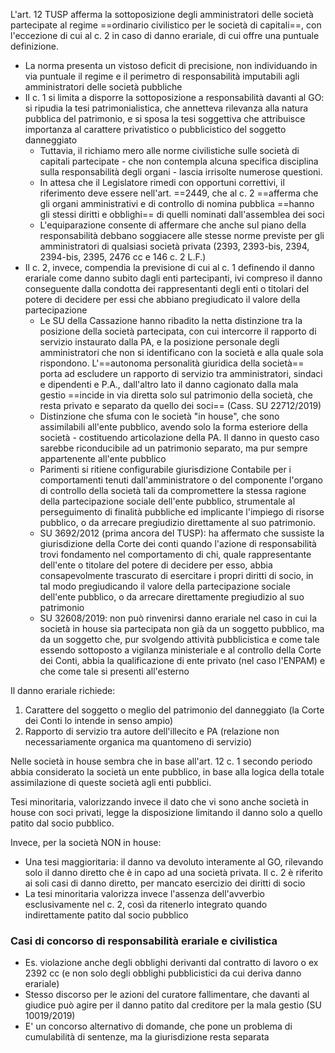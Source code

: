 
L'art. 12 TUSP afferma la sottoposizione degli amministratori delle società partecipate al regime ==ordinario civilistico per le società di capitali==, con l'eccezione di cui al c. 2 in caso di danno erariale, di cui offre una puntuale definizione.
- La norma presenta un vistoso deficit di precisione, non individuando in via puntuale il regime e il perimetro di responsabilità imputabili agli amministratori delle società pubbliche
- Il c. 1 si limita a disporre la sottoposizione a responsabilità davanti al GO: si ripudia la tesi patrimonialistica, che annetteva rilevanza alla natura pubblica del patrimonio, e si sposa la tesi soggettiva che attribuisce importanza al carattere privatistico o pubblicistico del soggetto danneggiato
	- Tuttavia, il richiamo mero alle norme civilistiche sulle società di capitali partecipate - che non contempla alcuna specifica disciplina sulla responsabilità degli organi - lascia irrisolte numerose questioni. 
	- In attesa che il Legislatore rimedi con opportuni correttivi, il riferimento deve essere nell'art. ==2449, che al c. 2 ==afferma che gli organi amministrativi e di controllo di nomina pubblica ==hanno gli stessi diritti e obblighi== di quelli nominati dall'assemblea dei soci
	- L'equiparazione consente di affermare che anche sul piano della responsabilità debbano soggiacere alle stesse norme previste per gli amministratori di qualsiasi società privata (2393, 2393-bis, 2394, 2394-bis, 2395, 2476 cc e 146 c. 2 L.F.)
- Il c. 2, invece, compendia la previsione di cui al c. 1 definendo il danno erariale come danno subito dagli enti partecipanti, ivi compreso il danno conseguente dalla condotta dei rappresentanti degli enti o titolari del potere di decidere per essi che abbiano pregiudicato il valore della partecipazione
	- Le SU della Cassazione hanno ribadito la netta distinzione tra la posizione della società partecipata, con cui intercorre il rapporto di servizio instaurato dalla PA, e la posizione personale degli amministratori che non si identificano con la società e alla quale sola rispondono. L'==autonoma personalità giuridica della società== porta ad escludere un rapporto di servizio tra amministratori, sindaci e dipendenti e P.A., dall'altro lato il danno cagionato dalla mala gestio ==incide in via diretta solo sul patrimonio della società, che resta privato e separato da quello dei soci== (Cass. SU 22712/2019) 
	- Distinzione che sfuma con le società "in house", che sono assimilabili all'ente pubblico, avendo solo la forma esteriore della società - costituendo articolazione della PA. Il danno in questo caso sarebbe riconducibile ad un patrimonio separato, ma pur sempre appartenente all'ente pubblico
	- Parimenti si ritiene configurabile giurisdizione Contabile per i comportamenti tenuti dall'amministratore o del componente l'organo di controllo della società tali da compromettere la stessa ragione della partecipazione sociale dell'ente pubblico, strumentale al perseguimento di finalità pubbliche ed implicante l'impiego di risorse pubblico, o da arrecare pregiudizio direttamente al suo patrimonio.
	- SU 3692/2012 (prima ancora del TUSP): ha affermato che sussiste la giurisdizione della Corte dei conti quando l'azione di responsabilità trovi fondamento nel comportamento di chi, quale rappresentante dell'ente o titolare del potere di decidere per esso, abbia consapevolmente trascurato di esercitare i propri diritti di socio, in tal modo pregiudicando il valore della partecipazione sociale dell'ente pubblico, o da arrecare direttamente pregiudizio al suo patrimonio
	- SU 32608/2019: non può rinvenirsi danno erariale nel caso in cui la società in house sia partecipata non già da un soggetto pubblico, ma da un soggetto che, pur svolgendo attività pubblicistica e come tale essendo sottoposto a vigilanza ministeriale e al controllo della Corte dei Conti, abbia la qualificazione di ente privato (nel caso l'ENPAM) e che come tale si presenti all'esterno

Il danno erariale richiede:
1. Carattere del soggetto o meglio del patrimonio del danneggiato (la Corte dei Conti lo intende in senso ampio)
2. Rapporto di servizio tra autore dell'illecito e PA (relazione non necessariamente organica ma quantomeno di servizio)

Nelle società in house sembra che in base all'art. 12 c. 1 secondo periodo abbia considerato la società un ente pubblico, in base alla logica della totale assimilazione di queste società agli enti pubblici.

Tesi minoritaria, valorizzando invece il dato che vi sono anche società in house con soci privati, legge la disposizione limitando il danno solo a quello patito dal socio pubblico.

Invece, per la società NON in house:
- Una tesi maggioritaria: il danno va devoluto interamente al GO, rilevando solo il danno diretto che è in capo ad una società privata. Il c. 2 è riferito ai soli casi di danno diretto, per mancato esercizio dei diritti di socio
- La tesi minoritaria valorizza invece l'assenza dell'avverbio esclusivamente nel c. 2, così da ritenerlo integrato quando indirettamente patito dal socio pubblico 

### Casi di concorso di responsabilità erariale e civilistica
- Es. violazione anche degli obblighi derivanti dal contratto di lavoro o ex 2392 cc (e non solo degli obblighi pubblicistici da cui deriva danno erariale)
- Stesso discorso per le azioni del curatore fallimentare, che davanti al giudice può agire per il danno patito dal creditore per la mala gestio (SU 10019/2019)
- E' un concorso alternativo di domande, che pone un problema di cumulabilità di sentenze, ma la giurisdizione resta separata